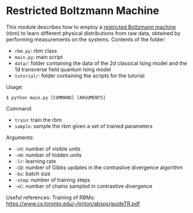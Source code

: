 # Restricted Boltzmann Machine
This module describes how to employ a [restricted Boltzmann machine][1] (rbm) to learn different physical distributions from raw data, obtained by performing measurements on the systems.
Contents of the folder:
* `rbm.py`: rbm class
* `main.py`: main script
* `data/`: folder containing the data of the 2d classical Ising model and the 1d transverse field quantum Ising model
* `tutorial/`: folder containing the scripts for the tutorial

Usage:
```
$ python main.py [COMMAND] [ARGUMENTS]
```

Command:
* `train`: train the rbm
* `sample`: sample the rbm given a set of trained parameters

Arguments:
* `-nV`: number of visible units
* `-nH`: number of hidden units
* `-lr`: learning rate
* `-CD`: number of Gibbs updates in the contrastive divergence algorithm
* `-bs`: batch size
* `-step`: number of training steps
* `-nC`: number of chains sampled in contrastive divergence

Useful references:
Training of RBMs: https://www.cs.toronto.edu/~hinton/absps/guideTR.pdf

[1]: https://en.wikipedia.org/wiki/Restricted_Boltzmann_machine "rbm"